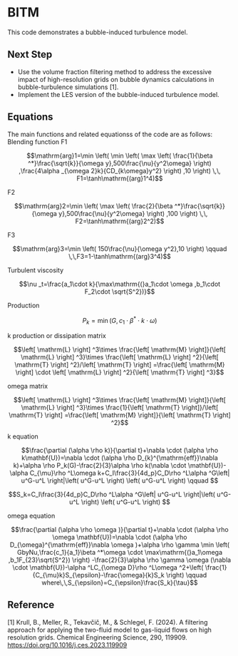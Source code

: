 # BITM

This code demonstrates a bubble-induced turbulence model. 

## Next Step
- Use the volume fraction filtering method to address the excessive impact of high-resolution grids on bubble dynamics calculations in bubble-turbulence simulations [1].
- Implement the LES version of the bubble-induced turbulence model.

## Equations
The main functions and related equationss of the code are as follows:
Blending function F1
```math
\mathrm{arg}1=\min \left( \min \left( \max \left( \frac{1}{\beta ^*}\frac{\sqrt{k}}{\omega y},500\frac{\nu}{y^2\omega} \right) ,\frac{4\alpha _{\omega 2}k}{CD_{k\omega}y^2} \right) ,10 \right) \,\, F1=\tanh\mathrm{(arg}1^4)
```

F2
```math
\mathrm{arg}2=\min \left( \max \left( \frac{2}{\beta ^*}\frac{\sqrt{k}}{\omega y},500\frac{\nu}{y^2\omega} \right) ,100 \right) \,\, F2=\tanh\mathrm{(arg}2^2)
```

F3
```math
\mathrm{arg}3=\min \left( 150\frac{\nu}{\omega y^2},10 \right) \qquad \,\,F3=1-\tanh\mathrm{(arg}3^4)
```

Turbulent viscosity
```math
\nu _t=\frac{a_1\cdot k}{\max\mathrm{(}a_1\cdot \omega ,b_1\cdot F_2\cdot \sqrt{S^2})}
```

Production
```math
P_k=\min\mathrm{(}G,c_1\cdot \beta ^*\cdot k\cdot \omega )
```
  
k production or dissipation matrix
```math
\left[ \mathrm{L} \right] ^3\times \frac{\left[ \mathrm{M} \right]}{\left[ \mathrm{L} \right] ^3}\times \frac{\left[ \mathrm{L} \right] ^2}{\left[ \mathrm{T} \right] ^2}/\left[ \mathrm{T} \right] =\frac{\left[ \mathrm{M} \right] \cdot \left[ \mathrm{L} \right] ^2}{\left[ \mathrm{T} \right] ^3}
```

omega matrix
```math
\left[ \mathrm{L} \right] ^3\times \frac{\left[ \mathrm{M} \right]}{\left[ \mathrm{L} \right] ^3}\times \frac{1}{\left[ \mathrm{T} \right]}/\left[ \mathrm{T} \right] =\frac{\left[ \mathrm{M} \right]}{\left[ \mathrm{T} \right] ^2}
```

k equation
```math
\frac{\partial (\alpha \rho k)}{\partial t}+\nabla \cdot (\alpha \rho k\mathbf{U})=\nabla \cdot (\alpha \rho D_{k}^{\mathrm{eff}}\nabla k)+\alpha \rho P_k(G)-\frac{2}{3}\alpha \rho k(\nabla \cdot \mathbf{U})-\alpha C_{\mu}\rho ^L\omega k+C_I\frac{3}{4d_p}C_D\rho ^L\alpha ^G\left| u^G-u^L \right|\left( u^G-u^L \right) \left( u^G-u^L \right) \qquad 
```
```math
S_k=C_I\frac{3}{4d_p}C_D\rho ^L\alpha ^G\left| u^G-u^L \right|\left( u^G-u^L \right) \left( u^G-u^L \right) 
```

omega equation
```math
\frac{\partial (\alpha \rho \omega )}{\partial t}+\nabla \cdot (\alpha \rho \omega \mathbf{U})=\nabla \cdot (\alpha \rho D_{\omega}^{\mathrm{eff}}\nabla \omega )+\alpha \rho \gamma \min \left( GbyNu,\frac{c_1}{a_1}\beta ^*\omega \cdot \max\mathrm{(}a_1\omega ,b_1F_{23}\sqrt{S^2}) \right) -\frac{2}{3}\alpha \rho \gamma \omega (\nabla \cdot \mathbf{U})-\alpha ^LC_{\omega D}\rho ^L\omega ^2+\left( \frac{1}{C_{\mu}k}S_{\epsilon}-\frac{\omega}{k}S_k \right) \qquad where\,\,S_{\epsilon}=C_{\epsilon}\frac{S_k}{\tau}
```

## Reference
[1] Krull, B., Meller, R., Tekavčič, M., & Schlegel, F. (2024). A filtering approach for applying the two-fluid model to gas-liquid flows on high resolution grids. Chemical Engineering Science, 290, 119909. https://doi.org/10.1016/j.ces.2023.119909
